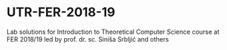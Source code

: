 # UTR-FER-2018-19
Lab solutions for Introduction to Theoretical Computer Science course at FER 2018/19 led by prof. dr. sc. Siniša Srbljić and others
